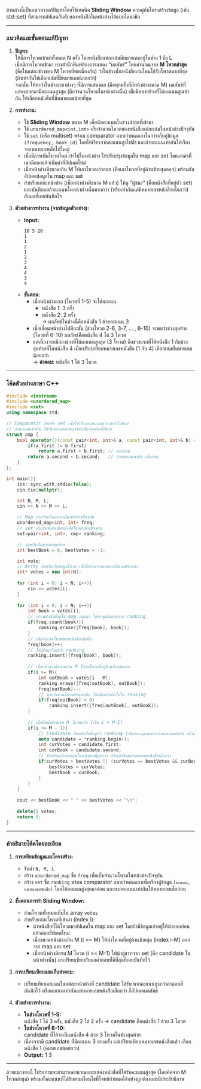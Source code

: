 ด้านล่างนี้เป็นแนวทางแก้ปัญหาโดยใช้เทคนิค **Sliding Window** ควบคู่กับโครงสร้างข้อมูล (เช่น std::set) ที่สามารถอัปเดตอันดับของหนังสือในหน้าต่างได้แบบไดนามิก

---

### แนวคิดและขั้นตอนแก้ปัญหา

1. **ปัญหา:**  
   ให้มีการโหวตเข้ามาทั้งหมด N ครั้ง โดยหนังสือแต่ละเล่มมีหมายเลขอยู่ในช่วง 1 ถึง L  
   เมื่อมีการโหวตเข้ามา ทางสำนักพิมพ์ต้องการแสดง “ผลลัพธ์” โดยคำนวณจาก **M โหวตล่าสุด** (คือในแต่ละช่วงของ M โหวตที่ต่อเนื่องกัน) ว่าในช่วงนั้นหนังสือเล่มไหนได้รับโหวตมากที่สุด (ถ้าเท่ากันให้เลือกเล่มที่มีหมายเลขน้อยกว่า)  
   จากนั้น ให้หาว่าในช่วงเวลาต่างๆ ที่มีการแสดงผล (คือทุกครั้งที่มีหน้าต่างขนาด M) ผลลัพธ์ที่แสดงออกมามีคะแนนสูงสุด (คือจำนวนโหวตในหน้าต่างนั้น) เมื่อมีหลายช่วงที่ได้คะแนนสูงเท่ากัน ให้เลือกหนังสือที่มีหมายเลขน้อยที่สุด

2. **การทำงาน:**  
   - ใช้ **Sliding Window** ขนาด M เพื่อนับคะแนนในช่วงล่าสุดที่เข้ามา  
   - ใช้ `unordered_map<int,int>` เก็บจำนวนโหวตของหนังสือแต่ละเล่มในหน้าต่างปัจจุบัน  
   - ใช้ `set` (หรือ multiset) พร้อม comparator แบบกำหนดเองในการเก็บคู่ข้อมูล `(frequency, book_id)` โดยให้เรียงจากคะแนนสูงไปต่ำ และถ้าคะแนนเท่ากันให้เรียงจากหมายเลขเล็กไปใหญ่  
   - เมื่อมีการเพิ่มโหวตใหม่ เข้าไปในหน้าต่าง ให้ปรับปรุงข้อมูลใน map และ set โดยเอาค่าที่เคยมีออกแล้วเพิ่มค่าที่อัปเดตใหม่  
   - เมื่อหน้าต่างมีขนาดเกิน M ให้เอาโหวตเก่าออก (คือเอาโหวตที่อยู่ด้านซ้ายสุดออก) พร้อมกับอัปเดตข้อมูลใน map และ set  
   - สำหรับแต่ละหน้าต่าง (เมื่อหน้าต่างมีขนาด M แล้ว) ให้ดู “ผู้ชนะ” (คือหนังสือที่อยู่หัว set) และบันทึกผลถ้าคะแนนในหน้าต่างนั้นมากกว่า (หรือเท่ากันแต่มีหมายเลขหนังสือเล็กกว่า) กับผลที่เคยบันทึกไว้

3. **ตัวอย่างการทำงาน (จากข้อมูลตัวอย่าง):**  
   - **Input:**  
     ```
     10 5 20
     1 
     1 
     2 
     1 
     2 
     3 
     4 
     4 
     3 
     4
     ```  
   - **ขั้นตอน:**  
     - เมื่อหน้าต่างแรก (โหวตที่ 1-5) จะได้คะแนน  
       - หนังสือ 1: 3 ครั้ง  
       - หนังสือ 2: 2 ครั้ง  
       → ผลลัพธ์ในช่วงนี้คือหนังสือ 1 ด้วยคะแนน 3  
     - เมื่อเลื่อนหน้าต่างไปทีละขั้น (ช่วงโหวต 2-6, 3-7, ... , 6-10) จะพบว่าช่วงสุดท้าย (โหวตที่ 6-10) ผลลัพธ์คือหนังสือ 4 ได้ 3 โหวต  
     - แต่เนื่องจากมีสองช่วงที่ได้คะแนนสูงสุด (3 โหวต) คือช่วงแรกที่ได้หนังสือ 1 กับช่วงสุดท้ายที่ได้หนังสือ 4 เมื่อเปรียบเทียบหมายเลขหนังสือ (1 กับ 4) เลือกเล่มที่หมายเลขน้อยกว่า  
       → **คำตอบ:** หนังสือ 1 ได้ 3 โหวต

---

### โค้ดตัวอย่างภาษา C++

```cpp
#include <iostream>
#include <unordered_map>
#include <set>
using namespace std;

// Comparator สำหรับ set เพื่อให้เรียงตามคะแนนจากมากไปน้อย
// ถ้าคะแนนเท่ากัน ให้เรียงตามหมายเลขหนังสือจากน้อยไปมาก
struct cmp {
    bool operator()(const pair<int, int>& a, const pair<int, int>& b) const {
        if(a.first != b.first)
            return a.first > b.first; // มากก่อน
        return a.second < b.second;   // ถ้าคะแนนเท่ากัน เล็กก่อน
    }
};

int main(){
    ios::sync_with_stdio(false);
    cin.tie(nullptr);

    int N, M, L;
    cin >> N >> M >> L;

    // Map สำหรับเก็บคะแนนในหน้าต่างปัจจุบัน
    unordered_map<int, int> freq;
    // set สำหรับจัดอันดับหนังสือในหน้าต่างปัจจุบัน
    set<pair<int, int>, cmp> ranking;

    // สำหรับเก็บคำตอบสุดท้าย
    int bestBook = 0, bestVotes = -1;

    int vote;
    // Array สำหรับเก็บข้อมูลโหวต เพื่อให้สามารถลบออกได้ตามตำแหน่ง
    int* votes = new int[N];
    
    for (int i = 0; i < N; i++){
        cin >> votes[i];
    }
    
    for (int i = 0; i < N; i++){
        int book = votes[i];
        // หากหนังสือมีอยู่ใน map อยู่แล้ว ให้เอาคู่เดิมออกจาก ranking
        if(freq.count(book)){
            ranking.erase({freq[book], book});
        }
        // เพิ่มจำนวนโหวตของหนังสือเล่มนั้น
        freq[book]++;
        // ใส่คู่ข้อมูลใหม่เข้า ranking
        ranking.insert({freq[book], book});
        
        // เมื่อหน้าต่างมีขนาดเกิน M ให้ลบโหวตที่อยู่ด้านซ้ายสุดออก
        if(i >= M){
            int outBook = votes[i - M];
            ranking.erase({freq[outBook], outBook});
            freq[outBook]--;
            // หากจำนวนโหวตยังคงเหลือ ให้เพิ่มกลับเข้าไปใน ranking
            if(freq[outBook] > 0)
                ranking.insert({freq[outBook], outBook});
        }
        
        // เมื่อมีหน้าต่างครบ M โหวตแล้ว (เริ่ม i = M-1)
        if(i >= M - 1){
            // Candidate คือหนังสือที่อยู่หัว ranking (มีคะแนนสูงสุดและถ้าคะแนนเท่ากัน เล็กสุด)
            auto candidate = *ranking.begin();
            int curVotes = candidate.first;
            int curBook = candidate.second;
            // บันทึกผลถ้าคะแนนในหน้าต่างนี้สูงกว่า หรือเท่ากันแต่หมายเลขหนังสือเล็กกว่า
            if(curVotes > bestVotes || (curVotes == bestVotes && curBook < bestBook)){
                bestVotes = curVotes;
                bestBook = curBook;
            }
        }
    }
    
    cout << bestBook << " " << bestVotes << "\n";
    
    delete[] votes;
    return 0;
}
```

---

### คำอธิบายโค้ดโดยละเอียด

1. **การเตรียมข้อมูลและโครงสร้าง:**  
   - รับค่า `N, M, L`  
   - สร้าง `unordered_map` ชื่อ `freq` เพื่อเก็บจำนวนโหวตในหน้าต่างปัจจุบัน  
   - สร้าง `set` ชื่อ `ranking` พร้อม comparator แบบกำหนดเองเพื่อเรียงคู่ข้อมูล `(คะแนน, หมายเลขหนังสือ)` โดยให้คะแนนสูงสุดมาก่อน และหากคะแนนเท่ากันให้หมายเลขเล็กก่อน

2. **ขั้นตอนการทำ Sliding Window:**  
   - อ่านโหวตทั้งหมดเก็บใน array `votes`  
   - สำหรับแต่ละโหวตที่เข้ามา (index i):
     - นำหนังสือที่ได้โหวตมาอัปเดตใน map และ set โดยถ้ามีข้อมูลเก่าอยู่ให้นำออกก่อนแล้วค่อยอัปเดตใหม่
     - เมื่อขนาดหน้าต่างเกิน M (i >= M) ให้นำโหวตที่อยู่ด้านซ้ายสุด (index i-M) ออกจาก map และ set
     - เมื่อหน้าต่างมีครบ M โหวต (i >= M-1) ให้นำคู่แรกจาก set (คือ candidate ในหน้าต่างนั้น) มาเปรียบเทียบกับผลคำตอบที่ดีที่สุดที่เคยบันทึกไว้

3. **การเปรียบเทียบและเก็บคำตอบ:**  
   - เปรียบเทียบคะแนนในแต่ละหน้าต่างที่ candidate ได้รับ หากคะแนนสูงกว่าคำตอบที่บันทึกไว้ หรือคะแนนเท่ากันแต่หมายเลขหนังสือเล็กกว่า ก็อัปเดตผลลัพธ์

4. **ตัวอย่างการทำงาน:**  
   - **ในช่วงโหวตที่ 1-5:**  
     หนังสือ 1 ได้ 3 ครั้ง, หนังสือ 2 ได้ 2 ครั้ง → candidate คือหนังสือ 1 ด้วย 3 โหวต  
   - **ในช่วงโหวตที่ 6-10:**  
     candidate ที่ได้จะเป็นหนังสือ 4 ด้วย 3 โหวตในช่วงสุดท้าย  
   - เนื่องจากมี candidate ที่มีคะแนน 3 สองครั้ง แต่เปรียบเทียบหมายเลขหนังสือแล้ว เลือกหนังสือ 1 (หมายเลขน้อยกว่า)  
   - **Output:** 1 3

---

ด้วยแนวทางนี้ โปรแกรมจะสามารถคำนวณและแสดงหนังสือที่ได้รับคะแนนสูงสุด (โดยคิดจาก M โหวตล่าสุด) พร้อมทั้งคะแนนที่ได้รับตามเงื่อนไขที่โจทย์กำหนดได้อย่างถูกต้องและมีประสิทธิภาพ

